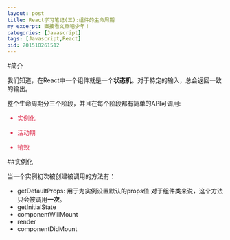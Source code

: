```yaml
---
layout: post
title: React学习笔记(三):组件的生命周期
my_excerpt: 直接看文章吧少年！
categories: [Javascript]
tags: [Javascript,React]
pid: 201510261512
---
```



#简介

我们知道，在React中一个组件就是一个**状态机**。对于特定的输入，总会返回一致的输出。

整个生命周期分三个阶段，并且在每个阶段都有简单的API可调用:

<div style="color:#dd2c4c">

- 实例化 

- 活动期

- 销毁

</div>

##实例化

当一个实例初次被创建被调用的方法有：

- getDefaultProps:
	用于为实例设置默认的props值
	对于组件类来说，这个方法只会被调用**一次**。
- getInitialState
- componentWillMount
- render
- componentDidMount
